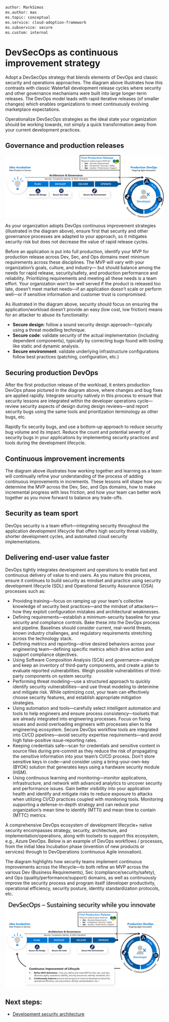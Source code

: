 ```
author: MarkSimos
ms.author: mas
ms.topic: conceptual
ms.service: cloud-adoption-framework
ms.subservice: secure
ms.custom: internal
```

# DevSecOps as continuous improvement strategy

Adopt a DevSecOps strategy that blends elements of DevOps and classic security and operations approaches. The diagram above illustrates how this contrasts with classic Waterfall development release cycles where security and other governance mechanisms were built into large longer-term releases. The DevOps model leads with rapid iterative releases (of smaller changes) which enables organizations to meet continuously evolving marketplace expectations.

Operationalize DevSecOps strategies as the ideal state your organization should be working towards, not simply a quick transformation away from your current development practices.

## Governance and production releases

![](./media/devsecops-continuous-innovation-security.png)

As your organization adopts DevOps continuous improvement strategies (illustrated in the diagram above), ensure first that security and other governance processes are adapted to your approach, so it mitigates security risk but does not decrease the value of rapid release cycles.

Before an application is put into full production, identify your MVP for production release across Dev, Sec, and Ops domains meet minimum requirements across these disciplines. The MVP will vary with your organization’s goals, culture, and industry— but should balance among the needs for rapid release, security/safety, and production performance and reliability. Prioritizing requirements and meeting all these needs is a team effort. Your organization won't be well served if the product is released too late, doesn’t meet market needs—if an application doesn’t scale or perform well—or if sensitive information and customer trust is compromised.

As illustrated in the diagram above, security should focus on ensuring the application/workload doesn’t provide an easy (low cost, low friction) means for an attacker to abuse its functionality:
  - **Secure design**: follow a sound security design approach—typically using a threat modelling technique.
  - **Secure code**: validate security of the actual implementation (including dependent components), typically by correcting bugs found with tooling like static and dynamic analysis.
  - **Secure environment**: validate underlying infrastructure configurations follow best practices (patching, configuration, etc.)

## Securing production DevOps

After the first production release of the workload, it enters production DevOps phase pictured in the diagram above, where changes and bug fixes are applied rapidly. Integrate security natively in this process to ensure that security lessons are integrated within the developer operations cycle—review security aspects of design during design reviews—and report security bugs using the same tools and prioritization terminology as other bugs, etc. 

Rapidly fix security bugs, and use a bottom-up approach to reduce security bug volume and its impact. Reduce the count and potential severity of security bugs in your applications by implementing security practices and tools during the development lifecycle.

## Continuous improvement increments

The diagram above illustrates how working together and learning as a team will continually refine your understanding of the process of adding continuous improvements in increments. These lessons will shape how you determine the MVP across the Dev, Sec, and Ops domains, how to make incremental progress with less friction, and how your team can better work together as you move forward to balance any trade-offs.

## Security as team sport
DevOps security is a team effort—integrating security throughout the application development lifecycle that offers high security threat visibility, shorter development cycles, and automated cloud security implementations.

## Delivering end-user value faster
DevOps tightly integrates development and operations to enable fast and continuous delivery of value to end users. As you mature this process, ensure it continues to build security as mindset and practice using security development lifecycle (SDL) and Operational Security Assurance (OSA) processes such as:

- Providing training—focus on ramping up your team's collective knowledge of security best practices—and the mindset of attackers—how they exploit configuration mistakes and architectural weaknesses.
- Defining requirements—establish a minimum-security baseline for your security and compliance controls. Bake these into the DevOps process and pipeline. Baselines should consider current, real-world threats, known industry challenges, and regulatory requirements stretching across the technology stack. 
- Defining metrics and reporting—drive desired behaviors across your engineering team—defining specific metrics which drive action and support compliance objectives.
- Using Software Composition Analysis (SCA) and governance—analyze and keep an inventory of third-party components, and create a plan to evaluate reported vulnerabilities. Weigh possible vulnerabilities of third-party components on system security.
- Performing threat modeling—use a structured approach to quickly identify security vulnerabilities—and use threat modeling to determine and mitigate risk. While optimizing cost, your team can effectively choose security features, and establish appropriate mitigation strategies.
- Using automation and tools—carefully select intelligent automation and tools to help engineers and ensure process consistency—toolsets that are already integrated into engineering processes. Focus on fixing issues and avoid overloading engineers with processes alien to the engineering ecosystem. Secure DevOps workflow tools are integrated into CI/CD pipelines—avoid security expertise requirements—and avoid high false-positive issue-reporting rates.
- Keeping credentials safe—scan for credentials and sensitive content in source files during pre-commit as they reduce the risk of propagating the sensitive information into your team’s CI/CD process. Don't store sensitive keys in code—and consider using a bring-your-own-key (BYOK) solution that generates keys using a hardware security module (HSM).
- Using continuous learning and monitoring—monitor applications, infrastructure, and network with advanced analytics to uncover security and performance issues. Gain better visibility into your application health and identify and mitigate risks to reduce exposure to attacks when utilizing CI/CD practices coupled with monitoring tools. Monitoring supporting a defense-in-depth strategy and can reduce your organization’s mean time to identify (MTTI) and mean time to contain (MTTC) metrics.

A comprehensive DevOps ecosystem of development lifecycle+ native security encompasses strategy, security, architecture, and implementation/operations, along with toolsets to support this ecosystem, e.g., Azure DevOps. Below is an example of DevOps workflows / processes, from the initial Idea Incubation phase (invention of new products or services) through to DevOperations (continuous Agile innovation).

The diagram highlights how security teams implement continuous improvements across the lifecycle—to both refine an MVP across the various Dev (Business Requirements), Sec (compliance/security/safety), and Ops (quality/performance/support) domains, as well as continuously improve the security process and program itself (developer productivity, operational efficiency, security posture, identity standardization protocols, etc.

![](./media/development-security-operations-continuous-lifecycle-improvement.png)

## Next steps:

- [Development security architecture](development-security-architecture.md)
